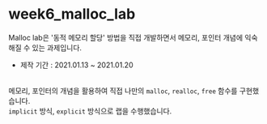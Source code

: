# week6_malloc_lab
Malloc lab은 '동적 메모리 할당' 방법을 직접 개발하면서 메모리, 포인터 개념에 익숙해질 수 있는 과제입니다.<br>
- 제작 기간 : 2021.01.13 ~ 2021.01.20
 <br><br>

메모리, 포인터의 개념을 활용하여 직접 나만의 `malloc`, `realloc`, `free` 함수를 구현했습니다.<br>
`implicit` 방식, `explicit` 방식으로 랩을 수행했습니다.
